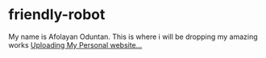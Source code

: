 # friendly-robot
My name is Afolayan Oduntan. This is where i will be dropping my amazing works
[Uploading My Personal website…]()
